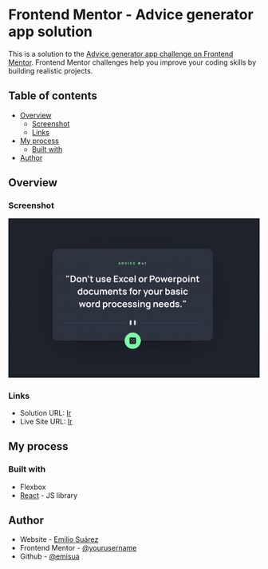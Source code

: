 # Frontend Mentor - Advice generator app solution

This is a solution to the [Advice generator app challenge on Frontend Mentor](https://www.frontendmentor.io/challenges/advice-generator-app-QdUG-13db). Frontend Mentor challenges help you improve your coding skills by building realistic projects.

## Table of contents

- [Overview](#overview)
  - [Screenshot](#screenshot)
  - [Links](#links)
- [My process](#my-process)
  - [Built with](#built-with)
- [Author](#author)


## Overview

### Screenshot

![](./screenshot.png)


### Links

- Solution URL: [Ir](https://6277dc5075651d5f2f7d34cf--majestic-bonbon-503ecd.netlify.app/)
- Live Site URL: [Ir](https://6277dc5075651d5f2f7d34cf--majestic-bonbon-503ecd.netlify.app/)

## My process

### Built with

- Flexbox
- [React](https://reactjs.org/) - JS library


## Author

- Website - [Emilio Suárez](https://www.emisua.dev)
- Frontend Mentor - [@yourusername](https://www.frontendmentor.io/profile/emisua)
- Github - [@emisua](https://github.com/emisua)